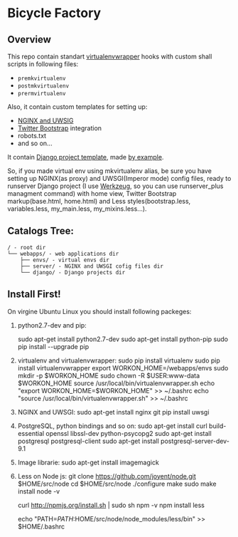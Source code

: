 # Bicycle Factory

## Overview

This repo contain standart [virtualenvwrapper](http://virtualenvwrapper.readthedocs.org/en/latest/ "virtualenvwrapper") hooks with custom shall scripts in following files:

* `premkvirtualenv`
* `postmkvirtualenv`
* `prermvirtualenv`

Also, it contain custom templates for setting up:

* [NGINX and UWSIG](https://uwsgi.readthedocs.org/en/latest/tutorials/Django_and_nginx.html "NGINX and UWSIG")
* [Twitter Bootstrap](http://getbootstrap.com/ "Twitter Bootstrap") integration
* robots.txt
* and so on...

It contain [Django project template](https://docs.djangoproject.com/en/1.6/ref/django-admin/#startproject-projectname-destination "Django project template"), made [by example](https://github.com/django/django/tree/master/django/conf/project_template/ "by example").

So, if you made virtual env using mkvirtualenv alias, be sure you have setting up NGINX(as proxy) and UWSGI(Imperor mode) config files, ready to runserver Django project (I use [Werkzeug](http://werkzeug.pocoo.org/ "Werkzeug"), so you can use runserver_plus managment command) with home view, Twitter Bootstrap markup(base.html, home.html) and Less styles(bootstrap.less, variables.less, my_main.less, my_mixins.less...).

## Catalogs Tree:

    / - root dir
    └── webapps/ - web applications dir
        ├── envs/ - virtual envs dir
        ├── server/ - NGINX and UWSGI cofig files dir
        └── django/ - Django projects dir

## Install First!

On virgine Ubuntu Linux you should install following packeges:

1. python2.7-dev and pip:

    sudo apt-get install python2.7-dev
    sudo apt-get install python-pip
    sudo pip install --upgrade pip
    
2. virtualenv and virtualenvwrapper:
    sudo pip install virtualenv
    sudo pip install virtualenvwrapper
    export WORKON_HOME=/webapps/envs
    sudo mkdir -p $WORKON_HOME
    sudo chown -R $USER:www-data $WORKON_HOME
    source /usr/local/bin/virtualenvwrapper.sh
    echo "export WORKON_HOME=$WORKON_HOME" >> ~/.bashrc
    echo "source /usr/local/bin/virtualenvwrapper.sh" >> ~/.bashrc
3. NGINX and UWSGI:
    sudo apt-get install nginx git
    pip install uwsgi
4. PostgreSQL, python bindings and so on:
    sudo apt-get install curl build-essential openssl libssl-dev python-psycopg2
    sudo apt-get install postgresql postgresql-client
    sudo apt-get install postgresql-server-dev-9.1
5. Image librarie:
    sudo apt-get install imagemagick
6. Less on Node js:
    git clone https://github.com/joyent/node.git $HOME/src/node
    cd $HOME/src/node
    ./configure
    make
    sudo make install
    node -v

    curl http://npmjs.org/install.sh | sudo sh
    npm -v
    npm install less

    echo "PATH=$PATH:$HOME/src/node/node_modules/less/bin" >> $HOME/.bashrc
